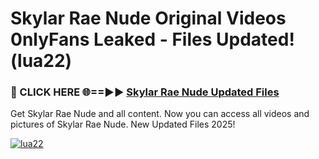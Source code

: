 # Skylar Rae Nude Original Videos 0nlyFans Leaked - Files Updated! (lua22)

<h3>🔴 CLICK HERE 🌐==►► <a href="https://tinyurl.com/2m67pmp6" rel="nofollow">Skylar Rae Nude Updated Files</a></h3>

Get Skylar Rae Nude and all content. Now you can access all videos and pictures of Skylar Rae Nude. New Updated Files 2025!

[![lua22](https://i.imgur.com/H4QAA4z.gif)](https://tinyurl.com/2m67pmp6)